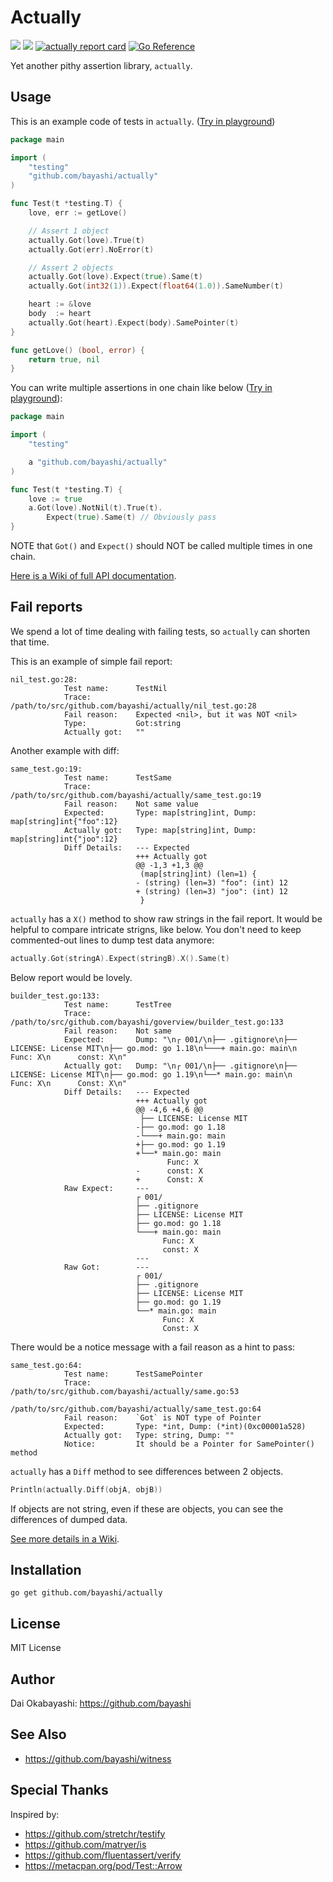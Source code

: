 # Actually

<a href="https://github.com/bayashi/actually/blob/main/LICENSE"><img src="https://img.shields.io/badge/LICENSE-MIT-GREEN.png"></a>
<a href="https://github.com/bayashi/actually/actions"><img src="https://github.com/bayashi/actually/workflows/main/badge.svg?_t=1681289447"/></a>
<a href="https://goreportcard.com/report/github.com/bayashi/actually" title="actually report card" target="_blank"><img src="https://goreportcard.com/badge/github.com/bayashi/actually" alt="actually report card"></a>
<a href="https://pkg.go.dev/github.com/bayashi/actually" target="_blank"><img src="https://pkg.go.dev/badge/github.com/bayashi/actually.svg" alt="Go Reference"></a>

Yet another pithy assertion library, `actually`.

## Usage

This is an example code of tests in `actually`. ([Try in playground](https://go.dev/play/p/Ut-hIr3vmYQ))

```go
package main

import (
    "testing"
    "github.com/bayashi/actually"
)

func Test(t *testing.T) {
    love, err := getLove()

    // Assert 1 object
    actually.Got(love).True(t)
    actually.Got(err).NoError(t)

    // Assert 2 objects
    actually.Got(love).Expect(true).Same(t)
    actually.Got(int32(1)).Expect(float64(1.0)).SameNumber(t)

    heart := &love
    body  := heart
    actually.Got(heart).Expect(body).SamePointer(t)
}

func getLove() (bool, error) {
    return true, nil
}
```

You can write multiple assertions in one chain like below ([Try in playground](https://go.dev/play/p/GxCV1Ubg6Uo)):

```go
package main

import (
	"testing"

	a "github.com/bayashi/actually"
)

func Test(t *testing.T) {
    love := true
    a.Got(love).NotNil(t).True(t).
        Expect(true).Same(t) // Obviously pass
}
```

NOTE that `Got()` and `Expect()` should NOT be called multiple times in one chain.

[Here is a Wiki of full API documentation](https://github.com/bayashi/actually/wiki).

## Fail reports

We spend a lot of time dealing with failing tests, so `actually` can shorten that time.

This is an example of simple fail report:

```
nil_test.go:28:
            Test name:      TestNil
            Trace:          /path/to/src/github.com/bayashi/actually/nil_test.go:28
            Fail reason:    Expected <nil>, but it was NOT <nil>
            Type:           Got:string
            Actually got:   ""
```

Another example with diff:

```
same_test.go:19:
            Test name:      TestSame
            Trace:          /path/to/src/github.com/bayashi/actually/same_test.go:19
            Fail reason:    Not same value
            Expected:       Type: map[string]int, Dump: map[string]int{"foo":12}
            Actually got:   Type: map[string]int, Dump: map[string]int{"joo":12}
            Diff Details:   --- Expected
                            +++ Actually got
                            @@ -1,3 +1,3 @@
                             (map[string]int) (len=1) {
                            - (string) (len=3) "foo": (int) 12
                            + (string) (len=3) "joo": (int) 12
                             }
```

`actually` has a `X()` method to show raw strings in the fail report. It would be helpful to compare intricate strigns, like below. You don't need to keep commented-out lines to dump test data anymore:

```go
actually.Got(stringA).Expect(stringB).X().Same(t)
```

Below report would be lovely.

```
builder_test.go:133:
            Test name:      TestTree
            Trace:          /path/to/src/github.com/bayashi/goverview/builder_test.go:133
            Fail reason:    Not same
            Expected:       Dump: "\n┌ 001/\n├── .gitignore\n├── LICENSE: License MIT\n├── go.mod: go 1.18\n└───+ main.go: main\n      Func: X\n      const: X\n"
            Actually got:   Dump: "\n┌ 001/\n├── .gitignore\n├── LICENSE: License MIT\n├── go.mod: go 1.19\n└──* main.go: main\n      Func: X\n      Const: X\n"
            Diff Details:   --- Expected
                            +++ Actually got
                            @@ -4,6 +4,6 @@
                             ├── LICENSE: License MIT
                            -├── go.mod: go 1.18
                            -└───+ main.go: main
                            +├── go.mod: go 1.19
                            +└──* main.go: main
                                   Func: X
                            -      const: X
                            +      Const: X
            Raw Expect:     ---
                            ┌ 001/
                            ├── .gitignore
                            ├── LICENSE: License MIT
                            ├── go.mod: go 1.18
                            └───+ main.go: main
                                  Func: X
                                  const: X
                            ---
            Raw Got:        ---
                            ┌ 001/
                            ├── .gitignore
                            ├── LICENSE: License MIT
                            ├── go.mod: go 1.19
                            └──* main.go: main
                                  Func: X
                                  Const: X
```

There would be a notice message with a fail reason as a hint to pass:

```
same_test.go:64:
            Test name:      TestSamePointer
            Trace:          /path/to/src/github.com/bayashi/actually/same.go:53
                                    /path/to/src/github.com/bayashi/actually/same_test.go:64
            Fail reason:    `Got` is NOT type of Pointer
            Expected:       Type: *int, Dump: (*int)(0xc00001a528)
            Actually got:   Type: string, Dump: ""
            Notice:         It should be a Pointer for SamePointer() method
```

`actually` has a `Diff` method to see differences between 2 objects.

```go
Println(actually.Diff(objA, objB))
```

If objects are not string, even if these are objects, you can see the differences of dumped data.

[See more details in a Wiki](https://github.com/bayashi/actually/wiki).

## Installation

    go get github.com/bayashi/actually

## License

MIT License

## Author

Dai Okabayashi: https://github.com/bayashi

## See Also

* https://github.com/bayashi/witness

## Special Thanks

Inspired by:

* https://github.com/stretchr/testify
* https://github.com/matryer/is
* https://github.com/fluentassert/verify
* https://metacpan.org/pod/Test::Arrow
